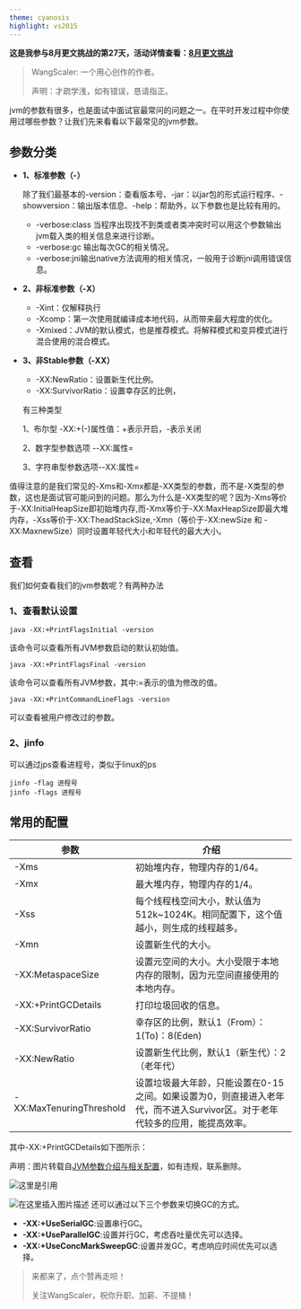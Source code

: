 ```yaml
---
theme: cyanosis
highlight: vs2015
---
```

**这是我参与8月更文挑战的第27天，活动详情查看：[8月更文挑战](https://juejin.cn/post/6987962113788493831 "https://juejin.cn/post/6987962113788493831")**

> WangScaler: 一个用心创作的作者。
>
> 声明：才疏学浅，如有错误，恳请指正。

jvm的参数有很多，也是面试中面试官最常问的问题之一。在平时开发过程中你使用过哪些参数？让我们先来看看以下最常见的jvm参数。
## 参数分类

-   **1、标准参数（-）**

    除了我们最基本的-version：查看版本号、-jar：以jar包的形式运行程序、-showversion：输出版本信息、-help：帮助外，以下参数也是比较有用的。

    -   -verbose:class 当程序出现找不到类或者类冲突时可以用这个参数输出jvm载入类的相关信息来进行诊断。
    -   -verbose:gc 输出每次GC的相关情况。
    -   -verbose:jni输出native方法调用的相关情况，一般用于诊断jni调用错误信息。

-   **2、非标准参数（-X）**

    -   -Xint：仅解释执行
    -   -Xcomp：第一次使用就编译成本地代码，从而带来最大程度的优化。
    -   -Xmixed：JVM的默认模式，也是推荐模式。将解释模式和变异模式进行混合使用的混合模式。

-   **3、非Stable参数（-XX）**

    -   -XX:NewRatio：设置新生代比例。
    -   -XX:SurvivorRatio：设置幸存区的比例，

    有三种类型

    1、布尔型 -XX:+(-)属性值：+表示开启，-表示关闭

    2、数字型参数选项 --XX:属性=

    3、字符串型参数选项--XX:属性=

值得注意的是我们常见的-Xms和-Xmx都是-XX类型的参数，而不是-X类型的参数，这也是面试官可能问到的问题。那么为什么是-XX类型的呢？因为-Xms等价于-XX:InitialHeapSize即初始堆内存,而-Xmx等价于-XX:MaxHeapSize即最大堆内存，-Xss等价于-XX:TheadStackSize,-Xmn（等价于-XX:newSize 和 -XX:MaxnewSize）同时设置年轻代大小和年轻代的最大大小。

## 查看

我们如何查看我们的jvm参数呢？有两种办法

### 1、查看默认设置

```
java -XX:+PrintFlagsInitial -version
```

该命令可以查看所有JVM参数启动的默认初始值。

```
java -XX:+PrintFlagsFinal -version
```

该命令可以查看所有JVM参数，其中:=表示的值为修改的值。

```
java -XX:+PrintCommandLineFlags -version
```

可以查看被用户修改过的参数。

### 2、jinfo

可以通过jps查看进程号，类似于linux的ps

```
jinfo -flag 进程号
jinfo -flags 进程号
```

## 常用的配置

| 参数                       | 介绍                                                                   |
| ------------------------ | -------------------------------------------------------------------- |
| -Xms                     | 初始堆内存，物理内存的1/64。                                                     |
| -Xmx                     | 最大堆内存，物理内存的1/4。                                                      |
| -Xss                     | 每个线程栈空间大小，默认值为512k~1024K。相同配置下，这个值越小，则生成的线程越多。                       |
| -Xmn                     | 设置新生代的大小。                                                            |
| -XX:MetaspaceSize        | 设置元空间的大小。大小受限于本地内存的限制，因为元空间直接使用的本地内存。                                |
| -XX:+PrintGCDetails      | 打印垃圾回收的信息。                                                           |
| -XX:SurvivorRatio        | 幸存区的比例，默认1（From）：1(To)：8(Eden)                                       |
| -XX:NewRatio             | 设置新生代比例，默认1（新生代）：2（老年代）                                              |
| -XX:MaxTenuringThreshold | 设置垃圾最大年龄，只能设置在0-15之间。如果设置为0，则直接进入老年代，而不进入Survivor区。对于老年代较多的应用，能提高效率。 |

其中-XX:+PrintGCDetails如下图所示：

声明：图片转载自[JVM参数介绍与相关配置](https://blog.csdn.net/wx20141400/article/details/108482880)，如有违规，联系删除。

![这里是引用](https://p3-juejin.byteimg.com/tos-cn-i-k3u1fbpfcp/38047387c51e4320bce186b848920aea~tplv-k3u1fbpfcp-zoom-1.image)

![在这里插入图片描述](https://p3-juejin.byteimg.com/tos-cn-i-k3u1fbpfcp/d839444a510f4e229c034623d335f465~tplv-k3u1fbpfcp-zoom-1.image)
还可以通过以下三个参数来切换GC的方式。

-   **-XX:+UseSerialGC**:设置串行GC。
-   **-XX:+UseParallelGC**:设置并行GC，考虑吞吐量优先可以选择。
-   **-XX:+UseConcMarkSweepGC**:设置并发GC，考虑响应时间优先可以选择。
>来都来了，点个赞再走呗！
>
>关注WangScaler，祝你升职、加薪、不提桶！